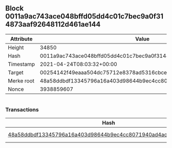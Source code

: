 ## Block 0011a9ac743ace048bffd05dd4c01c7bec9a0f314873aaf92648112d461ae144

Attribute | Value
--- | ---
Height | 34850
Hash | 0011a9ac743ace048bffd05dd4c01c7bec9a0f314873aaf92648112d461ae144
Timestamp | 2021-04-24T08:03:32+00:00
Target | 00254142f49eaaa504dc75712e8378ad5316cbcead634704b3734b6271167cc4
Merke root | 48a58ddbdf13345796a16a403d98644b9ec4cc8071940ad4ac8bf1ddb32fd7e4
Nonce | 3938859607

```

```

### Transactions

Hash | Amount
--- | ---
[48a58ddbdf13345796a16a403d98644b9ec4cc8071940ad4ac8bf1ddb32fd7e4](48a58ddbdf13345796a16a403d98644b9ec4cc8071940ad4ac8bf1ddb32fd7e4.md) | 10.00000000 SKEPTI 
